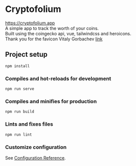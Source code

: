 # Cryptofolium

https://cryptofolium.app  
A simple app to track the worth of your coins.  
Built using the coingecko api, vue, tailwindcss and heroicons.  
Thank you for the favicon Vitaly Gorbachev [link](https://www.flaticon.com/free-icon/nodes_2165676)

## Project setup

```
npm install
```

### Compiles and hot-reloads for development

```
npm run serve
```

### Compiles and minifies for production

```
npm run build
```

### Lints and fixes files

```
npm run lint
```

### Customize configuration

See [Configuration Reference](https://cli.vuejs.org/config/).
